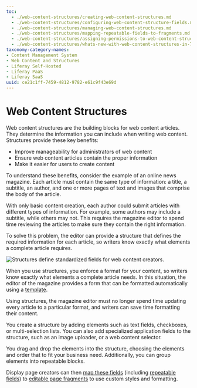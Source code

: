 ```yaml
---
toc:
  - ./web-content-structures/creating-web-content-structures.md
  - ./web-content-structures/configuring-web-content-structure-fields.md
  - ./web-content-structures/managing-web-content-structures.md
  - ./web-content-structures/mapping-repeatable-fields-to-fragments.md
  - ./web-content-structures/assigning-permissions-to-web-content-structures-and-templates.md
  - ./web-content-structures/whats-new-with-web-content-structures-in-7-4.md
taxonomy-category-names:
- Content Management System
- Web Content and Structures
- Liferay Self-Hosted
- Liferay PaaS
- Liferay SaaS
uuid: ce21c1ff-7459-4812-9782-e61c9f43e69d
---
```


# Web Content Structures

Web content structures are the building blocks for web content articles. They determine the information you can include when writing web content. Structures provide these key benefits:

- Improve manageability for administrators of web content
- Ensure web content articles contain the proper information
- Make it easier for users to create content

To understand these benefits, consider the example of an online news magazine. Each article must contain the same type of information: a title, a subtitle, an author, and one or more pages of text and images that comprise the body of the article.

With only basic content creation, each author could submit articles with different types of information. For example, some authors may include a subtitle, while others may not. This requires the magazine editor to spend time reviewing the articles to make sure they contain the right information.

To solve this problem, the editor can provide a structure that defines the required information for each article, so writers know exactly what elements a complete article requires.

![Structures define standardized fields for web content creators.](./web-content-structures/images/01.png)

When you use structures, you enforce a format for your content, so writers know exactly what elements a complete article needs. In this situation, the editor of the magazine provides a form that can be formatted automatically using a [template](./web-content-templates/creating-web-content-templates.md).

Using structures, the magazine editor must no longer spend time updating every article to a particular format, and writers can save time formatting their content.

You create a structure by adding elements such as text fields, checkboxes, or multi-selection lists. You can also add specialized application fields to the structure, such as an image uploader, or a web content selector.

You drag and drop the elements into the structure, choosing the elements and order that to fit your business need. Additionally, you can group elements into repeatable blocks.

Display page creators can then [map these fields](../../site-building/creating-pages/page-fragments-and-widgets/using-fragments/configuring-fragments/fragment-sub-elements-reference.md#mapping-settings) (including [repeatable fields](./web-content-structures/mapping-repeatable-fields-to-fragments.md)) to [editable page fragments](../../site-building/creating-pages/page-fragments-and-widgets/using-fragments.md) to use custom styles and formatting.
